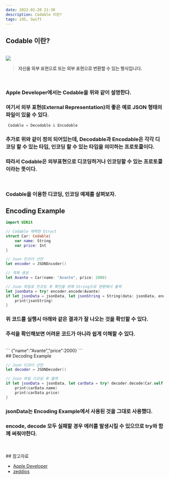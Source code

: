 ```yaml
---
date: 2022-02-20 21:39
description: Codable 이란?
tags: iOS, Swift
---
```


## Codable 이란?

<br/>
<img src="/images/codableImage.png"/>
<br/>

<blockquote><b class="inyong">자신을 외부 표현으로 또는 외부 표현으로 변환할 수 있는 형식입니다.</b></blockquote>

<br/>

### Apple Developer에서는 <b class="bold">Codable</b>을 위와 같이 설명한다.
### 여기서 외부 표현(External Representation)의 좋은 예로 <b class="heavy">JSON</b> 형태의 파일이 있을 수 있다.

```swift
 Codable = Decodable & Encodable
```
### 추가로 위와 같이 정의 되어있는데, <b class="heavy">Decodable</b>과 <b class="heavy">Encodable</b>은 각각 디코딩 할 수 있는 타입, 인코딩 할 수 있는 타입을 의미하는 프로토콜이다.
### 따라서 <b class="heavy">Codable</b>은 외부표현으로 디코딩하거나 인코딩할 수 있는 프로토콜이라는 뜻이다.

<br/>

### <b class="heavy">Codable</b>을 이용한 디코딩, 인코딩 예제를 살펴보자. 

## Encoding Example
```swift
import UIKit

// Codable 채택한 Struct
struct Car: Codable{
    var name: String
    var price: Int
}

// Json 인코더 선언
let encoder = JSONEncoder()

// 객체 생성
let Avante = Car(name: "Avante", price: 2000)

// Json 파일로 인코딩 후 확인을 위해 String으로 변환해서 출력
let jsonData = try? encoder.encode(Avante)
if let jsonData = jsonData, let jsonString = String(data: jsonData, encoding: .utf8) {
    print(jsonString)
}
```

### 위 코드를 실행시 아래와 같은 결과가 잘 나오는 것을 확인할 수 있다.
### 주석을 확인해보면 어려운 코드가 아니라 쉽게 이해할 수 있다.

<br/>
```
{"name":"Avante","price":2000}
```

<br/>
## Decoding Example

```swift
// Json 디코더 선언
let decoder = JSONDecoder()

// Json 파일 디코딩 후 출력
if let jsonData = jsonData, let carData = try? decoder.decode(Car.self, from: jsonData) {
    print(carData.name)
    print(carData.price)
}
```

### <b class="heavy">jsonData</b>는 Encoding Example에서 사용된 것을 그대로 사용했다.
### <b class="bold">encode</b>, <b class="bold">decode</b> 모두 실패할 경우 에러를 발생시킬 수 있으므로 <b class="heavy">try</b>와 함께 써줘야한다.

<br/>
<br/>
## 참고자료
<ul>
<li>
    <a href="https://developer.apple.com/documentation/swift/codable">Apple Developer</a>
</li>
<li>
    <a href="https://zeddios.tistory.com/373">zeddios</a>
</li>
</ul>
